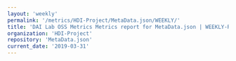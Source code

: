 ```yaml
---
layout: 'weekly'
permalink: '/metrics/HDI-Project/MetaData.json/WEEKLY/'
title: 'DAI Lab OSS Metrics Metrics report for MetaData.json | WEEKLY-REPORT-2019-03-31'
organization: 'HDI-Project'
repository: 'MetaData.json'
current_date: '2019-03-31'
---
```

